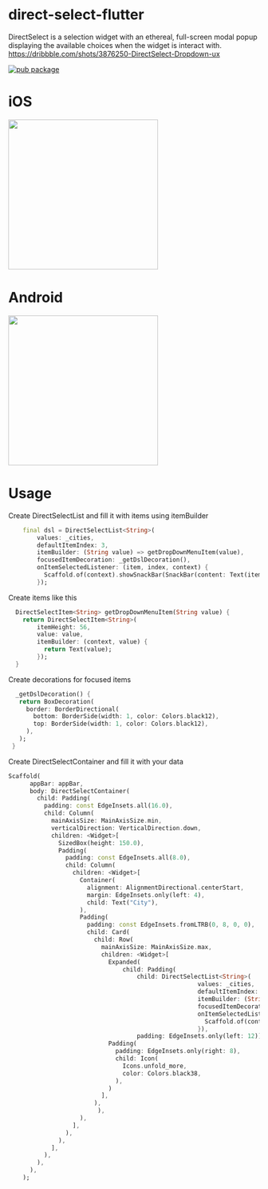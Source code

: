 # direct-select-flutter
DirectSelect is a selection widget with an ethereal, full-screen modal popup displaying the available choices when the widget is interact with. https://dribbble.com/shots/3876250-DirectSelect-Dropdown-ux

[![pub package](https://img.shields.io/pub/v/direct_select_flutter.svg)](https://pub.dev/packages/direct_select_flutter)

# iOS

<img src="https://raw.githubusercontent.com/LanarsInc/direct-select-flutter/master/example/direct-select-ios.gif" width="300">

# Android 

<img src="https://raw.githubusercontent.com/LanarsInc/direct-select-flutter/master/example/direct-select-android.gif" width="300">

# Usage

 Create DirectSelectList and fill it with items using itemBuilder
```dart
    final dsl = DirectSelectList<String>(
        values: _cities,
        defaultItemIndex: 3,
        itemBuilder: (String value) => getDropDownMenuItem(value),
        focusedItemDecoration: _getDslDecoration(),
        onItemSelectedListener: (item, index, context) {
          Scaffold.of(context).showSnackBar(SnackBar(content: Text(item)));
        });
```
 Create items like this
```dart
  DirectSelectItem<String> getDropDownMenuItem(String value) {
    return DirectSelectItem<String>(
        itemHeight: 56,
        value: value,
        itemBuilder: (context, value) {
          return Text(value);
        });
  }
  ```
 Create decorations for focused items
 ```dart
   _getDslDecoration() {
    return BoxDecoration(
      border: BorderDirectional(
        bottom: BorderSide(width: 1, color: Colors.black12),
        top: BorderSide(width: 1, color: Colors.black12),
      ),
    );
  }
```
 Create DirectSelectContainer and fill it with your data
```dart
Scaffold(
      appBar: appBar,
      body: DirectSelectContainer(
        child: Padding(
          padding: const EdgeInsets.all(16.0),
          child: Column(
            mainAxisSize: MainAxisSize.min,
            verticalDirection: VerticalDirection.down,
            children: <Widget>[
              SizedBox(height: 150.0),
              Padding(
                padding: const EdgeInsets.all(8.0),
                child: Column(
                  children: <Widget>[
                    Container(
                      alignment: AlignmentDirectional.centerStart,
                      margin: EdgeInsets.only(left: 4),
                      child: Text("City"),
                    ),
                    Padding(
                      padding: const EdgeInsets.fromLTRB(0, 8, 0, 0),
                      child: Card(
                        child: Row(
                          mainAxisSize: MainAxisSize.max,
                          children: <Widget>[
                            Expanded(
                                child: Padding(
                                    child: DirectSelectList<String>(
                                                     values: _cities,
                                                     defaultItemIndex: 3,
                                                     itemBuilder: (String value) => getDropDownMenuItem(value),
                                                     focusedItemDecoration: _getDslDecoration(),
                                                     onItemSelectedListener: (item, index, context) {
                                                       Scaffold.of(context).showSnackBar(SnackBar(content: Text(item)));
                                                     }),
                                    padding: EdgeInsets.only(left: 12))),
                            Padding(
                              padding: EdgeInsets.only(right: 8),
                              child: Icon(
                                Icons.unfold_more,
                                color: Colors.black38,
                              ),
                            )
                          ],
                        ),
                         ),
                    ),
                  ],
                ),
              ),
            ],
          ),
        ),
      ),
    );
```
